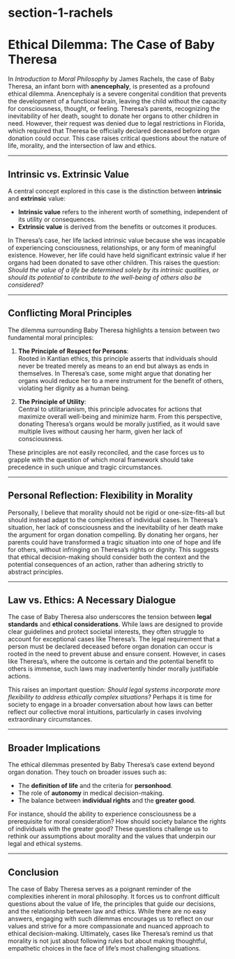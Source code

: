 section-1-rachels
========================
# Ethical Dilemma: The Case of Baby Theresa

In *Introduction to Moral Philosophy* by James Rachels, the case of Baby Theresa, an infant born with **anencephaly**, is presented as a profound ethical dilemma. Anencephaly is a severe congenital condition that prevents the development of a functional brain, leaving the child without the capacity for consciousness, thought, or feeling. Theresa’s parents, recognizing the inevitability of her death, sought to donate her organs to other children in need. However, their request was denied due to legal restrictions in Florida, which required that Theresa be officially declared deceased before organ donation could occur. This case raises critical questions about the nature of life, morality, and the intersection of law and ethics.

---

## Intrinsic vs. Extrinsic Value

A central concept explored in this case is the distinction between **intrinsic** and **extrinsic** value:

- **Intrinsic value** refers to the inherent worth of something, independent of its utility or consequences.  
- **Extrinsic value** is derived from the benefits or outcomes it produces.  

In Theresa’s case, her life lacked intrinsic value because she was incapable of experiencing consciousness, relationships, or any form of meaningful existence. However, her life could have held significant extrinsic value if her organs had been donated to save other children. This raises the question: *Should the value of a life be determined solely by its intrinsic qualities, or should its potential to contribute to the well-being of others also be considered?*

---

## Conflicting Moral Principles

The dilemma surrounding Baby Theresa highlights a tension between two fundamental moral principles:

1. **The Principle of Respect for Persons**:  
   Rooted in Kantian ethics, this principle asserts that individuals should never be treated merely as means to an end but always as ends in themselves. In Theresa’s case, some might argue that donating her organs would reduce her to a mere instrument for the benefit of others, violating her dignity as a human being.

2. **The Principle of Utility**:  
   Central to utilitarianism, this principle advocates for actions that maximize overall well-being and minimize harm. From this perspective, donating Theresa’s organs would be morally justified, as it would save multiple lives without causing her harm, given her lack of consciousness.

These principles are not easily reconciled, and the case forces us to grapple with the question of which moral framework should take precedence in such unique and tragic circumstances.

---

## Personal Reflection: Flexibility in Morality

Personally, I believe that morality should not be rigid or one-size-fits-all but should instead adapt to the complexities of individual cases. In Theresa’s situation, her lack of consciousness and the inevitability of her death make the argument for organ donation compelling. By donating her organs, her parents could have transformed a tragic situation into one of hope and life for others, without infringing on Theresa’s rights or dignity. This suggests that ethical decision-making should consider both the context and the potential consequences of an action, rather than adhering strictly to abstract principles.

---

## Law vs. Ethics: A Necessary Dialogue

The case of Baby Theresa also underscores the tension between **legal standards** and **ethical considerations**. While laws are designed to provide clear guidelines and protect societal interests, they often struggle to account for exceptional cases like Theresa’s. The legal requirement that a person must be declared deceased before organ donation can occur is rooted in the need to prevent abuse and ensure consent. However, in cases like Theresa’s, where the outcome is certain and the potential benefit to others is immense, such laws may inadvertently hinder morally justifiable actions.

This raises an important question: *Should legal systems incorporate more flexibility to address ethically complex situations?* Perhaps it is time for society to engage in a broader conversation about how laws can better reflect our collective moral intuitions, particularly in cases involving extraordinary circumstances.

---

## Broader Implications

The ethical dilemmas presented by Baby Theresa’s case extend beyond organ donation. They touch on broader issues such as:

- The **definition of life** and the criteria for **personhood**.  
- The role of **autonomy** in medical decision-making.  
- The balance between **individual rights** and the **greater good**.  

For instance, should the ability to experience consciousness be a prerequisite for moral consideration? How should society balance the rights of individuals with the greater good? These questions challenge us to rethink our assumptions about morality and the values that underpin our legal and ethical systems.

---

## Conclusion

The case of Baby Theresa serves as a poignant reminder of the complexities inherent in moral philosophy. It forces us to confront difficult questions about the value of life, the principles that guide our decisions, and the relationship between law and ethics. While there are no easy answers, engaging with such dilemmas encourages us to reflect on our values and strive for a more compassionate and nuanced approach to ethical decision-making. Ultimately, cases like Theresa’s remind us that morality is not just about following rules but about making thoughtful, empathetic choices in the face of life’s most challenging situations.
